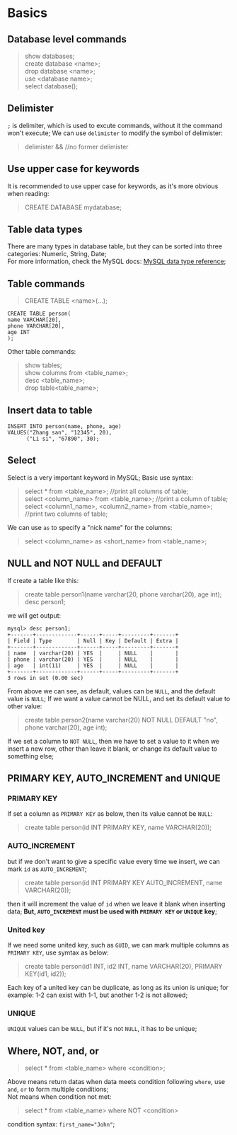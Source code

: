 # Basics
## Database level commands
> show databases;  
> create database <name\>;  
> drop database <name\>;  
> use <database name\>;  
> select database();  
## Delimister
`;` is delimiter, which is used to excute commands, without it the command won't execute; We can use `delimister` to modify the symbol of delimister:  
> delimister && //no former delimister
## Use upper case for keywords
It is recommended to use upper case for keywords, as it's more obvious when reading:
> CREATE DATABASE mydatabase;  
## Table data types
There are many types in database table, but they can be sorted into three categories: Numeric, String, Date;  
For more information, check the MySQL docs: [MySQL data type reference](https://dev.mysql.com/doc/refman/5.7/en/data-type-overview.html);
## Table commands
> CREATE TABLE <name\>(...);
```MySQL
CREATE TABLE person(
name VARCHAR[20],
phone VARCHAR[20],
age INT
);
```
Other table commands:  
> show tables;  
> show columns from <table_name\>;  
> desc <table_name>;  
> drop table<table_name\>;
## Insert data to table
```MySQL
INSERT INTO person(name, phone, age)
VALUES("Zhang san", "12345", 20),
      ("Li si", "67890", 30);
```
## Select
Select is a very important keyword in MySQL;
Basic use syntax:
> select * from <table_name\>; //print all columns of table;  
> select <column_name\> from <table_name\>; //print a column of table;  
> select <column1_name\>, <column2_name\> from <table_name\>; //print two columns of table;

We can use `as` to specify a "nick name" for the columns:
> select <column_name\> as <short_name\> from <table_name\>;
## NULL and NOT NULL and DEFAULT
If create a table like this:
> create table person1(name varchar(20, phone varchar(20), age int);  
> desc person1;  

we will get output:  
```
mysql> desc person1;
+-------+-------------+------+-----+---------+-------+
| Field | Type        | Null | Key | Default | Extra |
+-------+-------------+------+-----+---------+-------+
| name  | varchar(20) | YES  |     | NULL    |       |
| phone | varchar(20) | YES  |     | NULL    |       |
| age   | int(11)     | YES  |     | NULL    |       |
+-------+-------------+------+-----+---------+-------+
3 rows in set (0.00 sec)
```
From above we can see, as default, values can be `NULL`, and the default value is `NULL`;
If we want a value cannot be NULL, and set its default value to other value:
> create table person2(name varchar(20) NOT NULL DEFAULT "no", phone varchar(20), age int);  

If we set a column to `NOT NULL`, then we have to set a value to it when we insert a new row, other than leave it blank, or change its default value to something else;
## PRIMARY KEY, AUTO_INCREMENT and UNIQUE
### PRIMARY KEY
If set a column as `PRIMARY KEY` as below, then its value cannot be `NULL`:
> create table person(id INT PRIMARY KEY, name VARCHAR(20));  
### AUTO_INCREMENT
but if we don't want to give a specific value every time we insert, we can mark `id` as `AUTO_INCREMENT`;
> create table person(id INT PRIMARY KEY AUTO_INCREMENT, name VARCHAR(20));

then it will increment the value of `id` when we leave it blank when inserting data; **But, `AUTO_INCREMENT` must be used with `PRIMARY KEY` or `UNIQUE` key**;  
### United key
If we need some united key, such as `GUID`, we can mark multiple columns as `PRIMARY KEY`, use symtax as below:
> create table person(id1 INT, id2 INT, name VARCHAR(20), PRIMARY KEY(id1, id2));  

Each key of a united key can be duplicate, as long as its union is unique; for example: 1-2 can exist with 1-1, but another 1-2 is not allowed;
### UNIQUE
`UNIQUE` values can be `NULL`, but if it's not `NULL`, it has to be unique;  
## Where, NOT, and, or
> select * from <table_name\> where <condition\>;    

Above means return datas when data meets condition following `where`, use `and`, `or` to form multiple conditions;  
Not means when condition not met:  
> select * from <table_name\> where NOT <condition\>  

condition syntax: `first_name="John"`;

